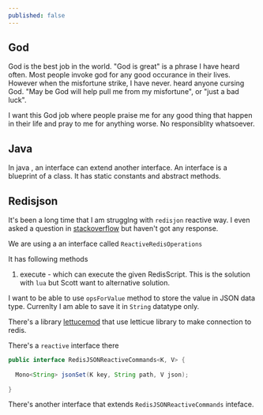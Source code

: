```yaml
---
published: false
---
```

## God

God is the best job in the world. "God is great" is a phrase I have heard often. Most people invoke god for any good occurance in their lives. However when the misfortune strike, I have never.  heard anyone cursing God. "May be God will help pull me from my misfortune", or "just a bad luck". 

I want this God job where people praise me for any good thing that happen in their life and pray to me for anything worse. No responsiblity whatsoever.

## Java

In java , an interface can extend another interface. An interface is a blueprint of a class. It has static constants and abstract methods.




## Redisjson

It's been a long time that I am strugglng with `redisjon` reactive way. I even asked a question in [stackoverflow](https://stackoverflow.com/questions/73913760/reactively-write-to-redis-in-redisjson-format) but haven't got any response. 

We are using a an interface called `ReactiveRedisOperations`

It has following methods

1. execute - which can execute the given RedisScript. This is the solution with `lua` but Scott want to alternative solution.


I want to be able to use `opsForValue` method to store the value in JSON data type. Currenlty I am able to save it in `String` datatype only.

There's a library [lettucemod](https://github.com/redis-developer/lettucemod) that use letticue library to make connection to redis.


There's a `reactive` interface there

```java
public interface RedisJSONReactiveCommands<K, V> {
  
  Mono<String> jsonSet(K key, String path, V json);
  
}
```

There's another interface that extends `RedisJSONReactiveCommands` inteface.


